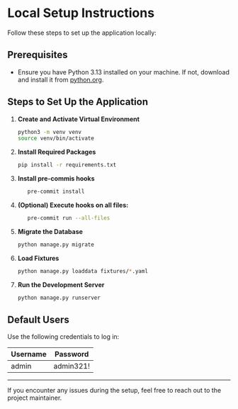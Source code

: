 # Local Setup Instructions

Follow these steps to set up the application locally:

## Prerequisites

- Ensure you have Python 3.13 installed on your machine. If not, download and install it from [python.org](https://www.python.org/).

## Steps to Set Up the Application

1. **Create and Activate Virtual Environment**

   ```bash
   python3 -m venv venv
   source venv/bin/activate
   ```

2. **Install Required Packages**

   ```bash
   pip install -r requirements.txt
   ```

3. **Install pre-commis hooks**

   ```bash
      pre-commit install
   ```

4. **(Optional) Execute hooks on all files:**

   ```bash
      pre-commit run --all-files
   ```

5. **Migrate the Database**

   ```bash
   python manage.py migrate
   ```

6. **Load Fixtures**

   ```bash
   python manage.py loaddata fixtures/*.yaml
   ```

7. **Run the Development Server**

   ```bash
   python manage.py runserver
   ```

## Default Users

Use the following credentials to log in:

| Username | Password  |
| -------- | --------- |
| admin    | admin321! |

---

If you encounter any issues during the setup, feel free to reach out to the project maintainer.
